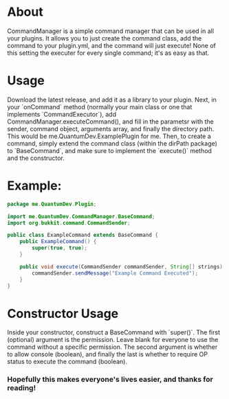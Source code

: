 
<h1>About</h1>
CommandManager is a simple command manager that can be used in all your plugins. It allows you to just create the command class, add the command to your plugin.yml, and the command will just execute! None of this setting the executer for every single command; it's as easy as that.

<h1>Usage</h1>
Download the latest release, and add it as a library to your plugin. Next, in your `onCommand` method (normally your main class or one that implements `CommandExecutor`), add CommandManager.executeCommand(), and fill in the parametsr with the sender, command object, arguments array, and finally the directory path. This would be me.QuantumDev.ExamplePlugin for me. Then, to create a command, simply extend the command class (within the dirPath package) to `BaseCommand`, and make sure to implement the `execute()` method and the constructor. 

<h1>Example:</h1>

```java
package me.QuantumDev.Plugin;

import me.QuantumDev.CommandManager.BaseCommand;
import org.bukkit.command.CommandSender;

public class ExampleCommand extends BaseCommand {
    public ExampleCommand() {
        super(true, true);
    }

    public void execute(CommandSender commandSender, String[] strings) {
        commandSender.sendMessage("Example Command Executed");
    }
}
```

<h1>Constructor Usage</h1>
Inside your constructor, construct a BaseCommand with `super()`. The first (optional) argument is the permission. Leave blank for everyone to use the command without a specific permission. The second argument is whether to allow console (boolean), and finally the last is whether to require OP status to execute the command (boolean).


<h3>Hopefully this makes everyone's lives easier, and thanks for reading!</h3>
